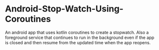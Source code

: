 # Android-Stop-Watch-Using-Coroutines
An android app that uses kotlin coroutines to create a stopwatch. Also a foreground service that continues to run in the background even if the app is closed and then resume from the updated time when the app reopens.
